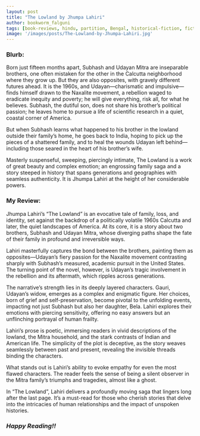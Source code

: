 ```yaml
---
layout: post
title: "The Lowland by Jhumpa Lahiri"
author: bookworm_falguni
tags: [book-reviews, hindu, partition, Bengal, historical-fiction, fiction, drama, second-chance, political, murder, death, old-age, politics, family, USA]
image: '/images/posts/The-Lowland-by-Jhumpa-Lahiri.jpg'
---
```

### **Blurb:**
Born just fifteen months apart, Subhash and Udayan Mitra are inseparable brothers, one often mistaken for the other in the Calcutta neighborhood where they grow up.  But they are also opposites, with gravely different futures ahead. It is the 1960s, and Udayan—charismatic and impulsive—finds himself drawn to the Naxalite movement, a rebellion waged to eradicate inequity and poverty; he will give everything, risk all, for what he believes. Subhash, the dutiful son, does not share his brother’s political passion; he leaves home to pursue a life of scientific research in a quiet, coastal corner of America.

But when Subhash learns what happened to his brother in the lowland outside their family’s home, he goes back to India, hoping to pick up the pieces of a shattered family, and to heal the wounds Udayan left behind—including those seared in the heart of his brother’s wife.

Masterly suspenseful, sweeping, piercingly intimate, The Lowland is a work of great beauty and complex emotion; an engrossing family saga and a story steeped in history that spans generations and geographies with seamless authenticity. It is Jhumpa Lahiri at the height of her considerable powers.

### **My Review:**
Jhumpa Lahiri’s “The Lowland” is an evocative tale of family, loss, and identity, set against the backdrop of a politically volatile 1960s Calcutta and later, the quiet landscapes of America. At its core, it is a story about two brothers, Subhash and Udayan Mitra, whose diverging paths shape the fate of their family in profound and irreversible ways.

Lahiri masterfully captures the bond between the brothers, painting them as opposites—Udayan’s fiery passion for the Naxalite movement contrasting sharply with Subhash’s measured, academic pursuit in the United States. The turning point of the novel, however, is Udayan’s tragic involvement in the rebellion and its aftermath, which ripples across generations.

The narrative’s strength lies in its deeply layered characters. Gauri, Udayan’s widow, emerges as a complex and enigmatic figure. Her choices, born of grief and self-preservation, become pivotal to the unfolding events, impacting not just Subhash but also her daughter, Bela. Lahiri explores their emotions with piercing sensitivity, offering no easy answers but an unflinching portrayal of human frailty.

Lahiri’s prose is poetic, immersing readers in vivid descriptions of the lowland, the Mitra household, and the stark contrasts of Indian and American life. The simplicity of the plot is deceptive, as the story weaves seamlessly between past and present, revealing the invisible threads binding the characters.

What stands out is Lahiri’s ability to evoke empathy for even the most flawed characters. The reader feels the sense of being a silent observer in the Mitra family’s triumphs and tragedies, almost like a ghost.

In “The Lowland”, Lahiri delivers a profoundly moving saga that lingers long after the last page. It’s a must-read for those who cherish stories that delve into the intricacies of human relationships and the impact of unspoken histories.

### ***Happy Reading!!***

